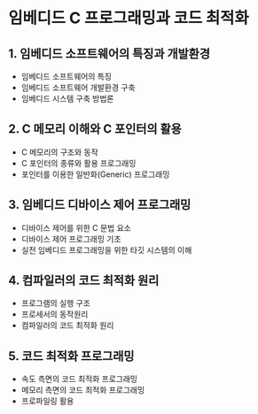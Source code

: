 # 임베디드 C 프로그래밍과 코드 최적화
## 1. 임베디드 소프트웨어의  특징과 개발환경
* 임베디드 소프트웨어의 특징
* 임베디드 소프트웨어 개발환경 구축
* 임베디드 시스템 구축 방법론
## 2. C 메모리 이해와 C 포인터의 활용
* C 메모리의 구조와 동작
* C 포인터의 종류와 활용 프로그래밍
* 포인터를 이용한 일반화(Generic) 프로그래밍
## 3. 임베디드 디바이스 제어 프로그래밍
* 디바이스 제어를 위한 C 문법 요소
* 디바이스 제어 프로그래밍 기초
* 실전 임베디드 프로그래밍을 위한 타깃 시스템의 이해
## 4. 컴파일러의 코드 최적화 원리
* 프로그램의 실행 구조
* 프로세서의 동작원리
* 컴파일러의 코드 최적화 원리
## 5. 코드 최적화 프로그래밍
* 속도 측면의 코드 최적화 프로그래밍
* 메모리 측면의 코드 최적화 프로그래밍
* 프로파일링 활용
